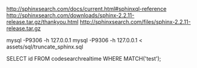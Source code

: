 http://sphinxsearch.com/docs/current.html#sphinxql-reference
http://sphinxsearch.com/downloads/sphinx-2.2.11-release.tar.gz/thankyou.html
http://sphinxsearch.com/files/sphinx-2.2.11-release.tar.gz

mysql -P9306 -h 127.0.0.1
mysql -P9306 -h 127.0.0.1 < assets/sql/truncate_sphinx.sql

SELECT id FROM codesearchrealtime WHERE MATCH('test');